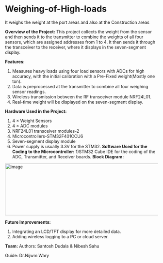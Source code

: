 # Weighing-of-High-loads
It weighs the weight at the port areas and also at the Construction areas

**Overview of the Project:**
This project collects the weight from the sensor and then sends it to the transmitter to combine the weights of all four sensors, which are assigned addresses from 1 to 4. It then sends it through the transceiver to the receiver, where it displays in the seven-segment display.

**Features:**
1) Measures heavy loads using four load sensors with ADCs for high accuracy, with the initial calibration with a Pre-Fixed weight(Mostly one ton).
2) Data is preprocessed at the transmitter to combine all four weighing sensor readings.
3) Wireless transmission between the RF transceiver module NRF24L01.
4) Real-time weight will be displayed on the seven-segment display.

**Hardware Used in the Project:**
1) 4 × Weight Sensors
2) 4 × ADC modules
3) NRF24L01 transceiver modules-2 
4) Microcontrollers-STM32F401CCU6
5) Seven-segment display module
6) Power supply is usually 3.3V for the STM32.
**Software Used for the Coding to the Microcontroller:**
1)STM32 Cube IDE for the coding of the ADC, Transmitter, and Receiver boards.
**Block Diagram:**
<img width="540" height="171" alt="image" src="https://github.com/user-attachments/assets/572679ca-ef87-47ca-a7ce-cce4a89db20f" />

**Future Improvements:**
1) Integrating an LCD/TFT display for more detailed data.
2) Adding wireless logging to a PC or cloud server.

**Team:**
Authors: Santosh Dudala & Nibesh Sahu

Guide: Dr.Nijwm Wary
